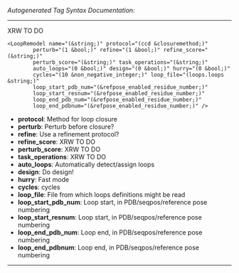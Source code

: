 _Autogenerated Tag Syntax Documentation:_

---
XRW TO DO

```
<LoopRemodel name="(&string;)" protocol="(ccd &closuremethod;)"
        perturb="(1 &bool;)" refine="(1 &bool;)" refine_score="(&string;)"
        perturb_score="(&string;)" task_operations="(&string;)"
        auto_loops="(0 &bool;)" design="(0 &bool;)" hurry="(0 &bool;)"
        cycles="(10 &non_negative_integer;)" loop_file="(loops.loops &string;)"
        loop_start_pdb_num="(&refpose_enabled_residue_number;)"
        loop_start_resnum="(&refpose_enabled_residue_number;)"
        loop_end_pdb_num="(&refpose_enabled_residue_number;)"
        loop_end_pdbnum="(&refpose_enabled_residue_number;)" />
```

-   **protocol**: Method for loop closure
-   **perturb**: Perturb before closure?
-   **refine**: Use a refinement protocol?
-   **refine_score**: XRW TO DO
-   **perturb_score**: XRW TO DO
-   **task_operations**: XRW TO DO
-   **auto_loops**: Automatically detect/assign loops
-   **design**: Do design!
-   **hurry**: Fast mode
-   **cycles**: cycles
-   **loop_file**: File from which loops definitions might be read
-   **loop_start_pdb_num**: Loop start, in PDB/seqpos/reference pose numbering
-   **loop_start_resnum**: Loop start, in PDB/seqpos/reference pose numbering
-   **loop_end_pdb_num**: Loop end, in PDB/seqpos/reference pose numbering
-   **loop_end_pdbnum**: Loop end, in PDB/seqpos/reference pose numbering

---
